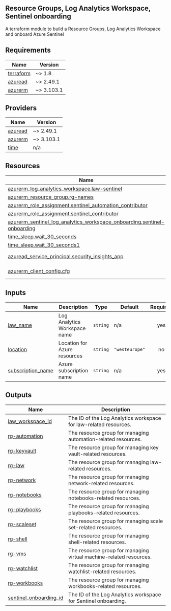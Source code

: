 ## Resource Groups, Log Analytics Workspace, Sentinel onboarding 
A terraform module to build a Resource Groups, Log Analytics Workspace and onboard Azure Sentinel 

<!-- BEGIN_TF_DOCS -->
## Requirements

| Name | Version |
|------|---------|
| <a name="requirement_terraform"></a> [terraform](#requirement\_terraform) | ~> 1.8 |
| <a name="requirement_azuread"></a> [azuread](#requirement\_azuread) | ~> 2.49.1 |
| <a name="requirement_azurerm"></a> [azurerm](#requirement\_azurerm) | ~> 3.103.1 |

## Providers

| Name | Version |
|------|---------|
| <a name="provider_azuread"></a> [azuread](#provider\_azuread) | ~> 2.49.1 |
| <a name="provider_azurerm"></a> [azurerm](#provider\_azurerm) | ~> 3.103.1 |
| <a name="provider_time"></a> [time](#provider\_time) | n/a |

## Resources

| Name | Type |
|------|------|
| [azurerm_log_analytics_workspace.law-sentinel](https://registry.terraform.io/providers/hashicorp/azurerm/latest/docs/resources/log_analytics_workspace) | resource |
| [azurerm_resource_group.rg-names](https://registry.terraform.io/providers/hashicorp/azurerm/latest/docs/resources/resource_group) | resource |
| [azurerm_role_assignment.sentinel_automation_contributor](https://registry.terraform.io/providers/hashicorp/azurerm/latest/docs/resources/role_assignment) | resource |
| [azurerm_role_assignment.sentinel_contributor](https://registry.terraform.io/providers/hashicorp/azurerm/latest/docs/resources/role_assignment) | resource |
| [azurerm_sentinel_log_analytics_workspace_onboarding.sentinel-onboarding](https://registry.terraform.io/providers/hashicorp/azurerm/latest/docs/resources/sentinel_log_analytics_workspace_onboarding) | resource |
| [time_sleep.wait_30_seconds](https://registry.terraform.io/providers/hashicorp/time/latest/docs/resources/sleep) | resource |
| [time_sleep.wait_30_seconds1](https://registry.terraform.io/providers/hashicorp/time/latest/docs/resources/sleep) | resource |
| [azuread_service_principal.security_insights_app](https://registry.terraform.io/providers/hashicorp/azuread/latest/docs/data-sources/service_principal) | data source |
| [azurerm_client_config.cfg](https://registry.terraform.io/providers/hashicorp/azurerm/latest/docs/data-sources/client_config) | data source |

## Inputs

| Name | Description | Type | Default | Required |
|------|-------------|------|---------|:--------:|
| <a name="input_law_name"></a> [law\_name](#input\_law\_name) | Log Analytics Workspace name | `string` | n/a | yes |
| <a name="input_location"></a> [location](#input\_location) | Location for Azure resources | `string` | `"westeurope"` | no |
| <a name="input_subscription_name"></a> [subscription\_name](#input\_subscription\_name) | Azure subscription name | `string` | n/a | yes |

## Outputs

| Name | Description |
|------|-------------|
| <a name="output_law_workspace_id"></a> [law\_workspace\_id](#output\_law\_workspace\_id) | The ID of the Log Analytics workspace for law-related resources. |
| <a name="output_rg-automation"></a> [rg-automation](#output\_rg-automation) | The resource group for managing automation-related resources. |
| <a name="output_rg-keyvault"></a> [rg-keyvault](#output\_rg-keyvault) | The resource group for managing key vault-related resources. |
| <a name="output_rg-law"></a> [rg-law](#output\_rg-law) | The resource group for managing law-related resources. |
| <a name="output_rg-network"></a> [rg-network](#output\_rg-network) | The resource group for managing network-related resources. |
| <a name="output_rg-notebooks"></a> [rg-notebooks](#output\_rg-notebooks) | The resource group for managing notebooks-related resources. |
| <a name="output_rg-playbooks"></a> [rg-playbooks](#output\_rg-playbooks) | The resource group for managing playbooks-related resources. |
| <a name="output_rg-scaleset"></a> [rg-scaleset](#output\_rg-scaleset) | The resource group for managing scale set-related resources. |
| <a name="output_rg-shell"></a> [rg-shell](#output\_rg-shell) | The resource group for managing shell-related resources. |
| <a name="output_rg-vms"></a> [rg-vms](#output\_rg-vms) | The resource group for managing virtual machine-related resources. |
| <a name="output_rg-watchlist"></a> [rg-watchlist](#output\_rg-watchlist) | The resource group for managing watchlist-related resources. |
| <a name="output_rg-workbooks"></a> [rg-workbooks](#output\_rg-workbooks) | The resource group for managing workbooks-related resources. |
| <a name="output_sentinel_onboarding_id"></a> [sentinel\_onboarding\_id](#output\_sentinel\_onboarding\_id) | The ID of the Log Analytics workspace for Sentinel onboarding. |
<!-- END_TF_DOCS -->
